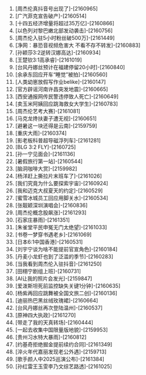 
1. [周杰伦真抖音号出现了]-[2160965]
1. [广汽菲克宣告破产]-[2160514]
1. [十四五经济增量将超过35万亿]-[2160866]
1. [以色列对黎巴嫩北部发动袭击]-[2160756]
1. [周杰伦入驻5小时粉丝破500万]-[2161449]
1. [净网：暴恐音视频危害大 不看不存不转发]-[2160883]
1. [孙颖莎3:2逆转汉娜高达]-[2160934]
1. [王楚钦3:1高承睿]-[2161019]
1. [台风丹娜丝预计在福建停留20小时]-[2160840]
1. [余承东回应开车“睡觉”被拍]-[2160560]
1. [人类幼崽放假写作业belike]-[2160147]
1. [官方辟谣河南许昌突发地震]-[2160665]
1. [西安通报网传民警违停致人死亡]-[2160649]
1. [卖玉米阿姨回应跳海救女大学生]-[2160783]
1. [周杰伦艺考大赛]-[2161081]
1. [马克龙搀扶妻子遭无视]-[2160651]
1. [避暑这一块还得是云南]-[2159759]
1. [重庆大雨]-[2160374]
1. [影老板科普超导磁浮列车]-[2161281]
1. [BLG 3:2 FLY]-[2160725]
1. [孙一宁见面会]-[2161136]
1. [暑假旅行第一站]-[2160544]
1. [脑洞咖啡大赏]-[2159982]
1. [杨洋赶上撕拉片末班车了]-[2161026]
1. [我们究竟为什么要探索宇宙]-[2160924]
1. [我和迈克大叔夏天的约定]-[2160529]
1. [蜜雪冰城员工回应用脚关水]-[2160534]
1. [张靓颖深圳演唱会]-[2160836]
1. [周杰伦概念股飙涨]-[2161293]
1. [石家庄暴雨]-[2161351]
1. [朱雀堂平民申冤无门太绝望]-[2161033]
1. [书卷一梦穿书遇老乡]-[2161069]
1. [日本6:1中国香港]-[2160531]
1. [刘宇宁谈为啥不能提前官宣角色]-[2160184]
1. [丹麦小龙虾也到了泛滥的季节]-[2160283]
1. [当我看到周杰伦入驻抖音]-[2161250]
1. [田栩宁剧组上班]-[2160731]
1. [AI让我的照片会发光]-[2159847]
1. [爱泼斯坦死前监控缺失关键1分钟]-[2160635]
1. [杨紫再回应跳舞被全国文旅二创]-[2160136]
1. [迪丽热巴黑丝绒玫瑰裙]-[2160664]
1. [台风丹娜丝再次登陆温州]-[2160537]
1. [原神四大执政]-[2161270]
1. [带走了我的天真转场]-[2160444]
1. [一起去收集中国限量版地貌]-[2159953]
1. [贵州习水特大暴雨]-[2160812]
1. [约基奇拒绝掘金提前续约合同]-[2161349]
1. [淬火年代嘉丽发现老公外遇]-[2159713]
1. [歌手颜人中2025巡演公布]-[2161384]
1. [孙红雷王玉雯李乃文综艺路透]-[2161025]
